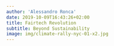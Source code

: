 ```yaml
---
author: 'Alessandro Ronca'
date: 2019-10-09T16:43:26+02:00
title: Fairtech Revolution
subtitle: Beyond Sustainability
image: img/climate-rally-nyc-01-x2.jpg
---
```


<!--alessandro-ronca-05-x1b.jpg-->